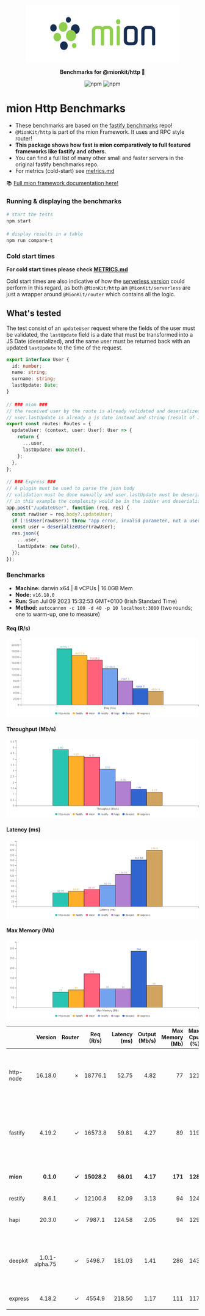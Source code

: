 <p align="center">
  <picture>
    <source media="(prefers-color-scheme: dark)" srcset="./assets/public/logo-dark.svg?raw=true">
    <source media="(prefers-color-scheme: light)" srcset="./assets/public/logo.svg?raw=true">
    <img alt='mion, a mikro kit for Typescript Serverless APIs' src='./assets/public/logo.svg?raw=true' width="403" height="150">
  </picture>
</p>

<p align="center">
  <strong>Benchmarks for  @mionkit/http 🚀</strong><br/>
</p>

<p align=center>
  <img src="https://img.shields.io/badge/code_style-prettier-ff69b4.svg?style=flat-square&maxAge=99999999" alt="npm"  style="max-width:100%;">
  <img src="https://img.shields.io/badge/license-MIT-97ca00.svg?style=flat-square&maxAge=99999999" alt="npm"  style="max-width:100%;">
</p>

# mion Http Benchmarks

- These benchmarks are based on the [fastify benchmarks](https://github.com/fastify/benchmarks) repo!
- `@MionKit/http` is part of the mion Framework. It uses and RPC style router!
- **This package shows how fast is mion comparatively to full featured frameworks like fastify and others.**
- You can find a full list of many other small and faster servers in the original fastify benchmarks repo.
- For metrics (cold-start) see [metrics.md](./METRICS.md)

📚 [Full mion framework documentation here!](https://github.com/MionKit/mion)

### Running & displaying the benchmarks

```sh
# start the tests
npm start

# display results in a table
npm run compare-t
```

### Cold start times

**For cold start times please check [METRICS.md](METRICS.md)**

Cold start times are also indicative of how the [serverless version](https://github.com/MionKit/mion/tree/master/packages/serverless) could perform in this regard, as both `@MionKit/http` an `@MionKit/serverless` are just a wrapper around `@MionKit/router` which contains all the logic.

## What's tested

The test consist of an `updateUser` request where the fields of the user must be validated, the `lastUpdate` field is a date that must be transformed into a JS Date (deserialized), and the same user must be returned back with an updated `lastUpdate` to the time of the request.

```ts
export interface User {
  id: number;
  name: string;
  surname: string;
  lastUpdate: Date;
}

// ### mion ###
// the received user by the route is already validated and deserialized
// user.lastUpdate is already a js date instead and string (result of JSON.parse)
export const routes: Routes = {
  updateUser: (context, user: User): User => {
    return {
      ...user,
      lastUpdate: new Date(),
    };
  },
};

// ### Express ###
// A plugin must be used to parse the json body
// validation must be done manually and user.lastUpdate must be deserialized manually into a date
// in this example the complexity would be in the isUser and deserializeUser functions (check src code fo that)
app.post("/updateUser", function (req, res) {
  const rawUser = req.body?.updateUser;
  if (!isUser(rawUser)) throw "app error, invalid parameter, not a user";
  const user = deserializeUser(rawUser);
  res.json({
    ...user,
    lastUpdate: new Date(),
  });
});
```

### Benchmarks

* __Machine:__ darwin x64 | 8 vCPUs | 16.0GB Mem
* __Node:__ `v16.18.0`
* __Run:__ Sun Jul 09 2023 15:32:53 GMT+0100 (Irish Standard Time)
* __Method:__ `autocannon -c 100 -d 40 -p 10 localhost:3000` (two rounds; one to warm-up, one to measure)

#### Req (R/s) 

![benchmarks](assets/public/charts/requests.png)



#### Throughput (Mb/s) 

![benchmarks](assets/public/charts/throughput.png)



#### Latency (ms) 

![benchmarks](assets/public/charts/latency.png)



#### Max Memory (Mb) 

![benchmarks](assets/public/charts/maxMem.png)





|           | Version        | Router | Req (R/s)   | Latency (ms) | Output (Mb/s) | Max Memory (Mb) | Max Cpu (%) | Validation | Description                                                                                                |
| :--       | --:            | --:    | :-:         | --:          | --:           | --:             | --:         | :-:        | :--                                                                                                        |
| http-node | 16.18.0        | ✗      | 18776.1     | 52.75        | 4.82          | 77              | 121         | ✗          | Super basic and completely useless bare http server, should be the theoretical upper limit in performance. |
| fastify   | 4.19.2         | ✓      | 16573.8     | 59.81        | 4.27          | 89              | 119         | -          | Validation is done using schemas and ajv. Schemas must be generated manually or using third party tools.   |
| **mion**  | **0.1.0**      | **✓**  | **15028.2** | **66.01**    | **4.17**      | **171**         | **128**     | **✓**      | **Automatic validation out of the box using @deepkit/types.**                                              |
| restify   | 8.6.1          | ✓      | 12100.8     | 82.09        | 3.13          | 94              | 124         | ✗          | Requires third party tools.                                                                                |
| hapi      | 20.3.0         | ✓      | 7987.1      | 124.58       | 2.05          | 94              | 129         | ✗          | Manual validation using joi, or third party tools.                                                         |
| deepkit   | 1.0.1-alpha.75 | ✓      | 5498.7      | 181.03       | 1.41          | 286             | 143         | ✓          | Automatic validation out of the box (The ones that made @deepkit/types), Their rpc is way more performant. |
| express   | 4.18.2         | ✓      | 4554.9      | 218.50       | 1.17          | 111             | 117         | ✗          | needs third party tools, or third party tools                                                              |
